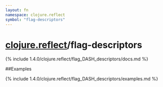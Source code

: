 ```yaml
---
layout: fn
namespace: clojure.reflect
symbol: "flag-descriptors"
---
```


# [clojure.reflect](../)/flag-descriptors

{% include 1.4.0/clojure.reflect/flag_DASH_descriptors/docs.md %}

##Examples

{% include 1.4.0/clojure.reflect/flag_DASH_descriptors/examples.md %}

